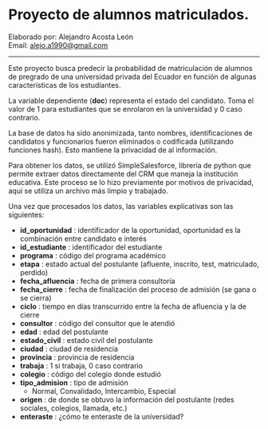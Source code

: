 # Proyecto de alumnos matriculados.

Elaborado por: Alejandro Acosta León  
Email: alejo.a1990@gmail.com

---

Este proyecto busca predecir la probabilidad de matriculación de alumnos de pregrado de una universidad privada del Ecuador en función de algunas características de los estudiantes.  

La variable dependiente (**doc**) representa el estado del candidato. Toma el valor de 1 para estudiantes que se enrolaron en la universidad y 0 caso contrario.  

La base de datos ha sido anonimizada, tanto nombres, identificaciones de candidatos y funcionarios fueron eliminados o codificada (utilizando funciones hash). Esto mantiene la privacidad de al información.  

Para obtener los datos, se utilizó SimpleSalesforce, librería de python que permite extraer datos directamente del CRM que maneja la institución educativa. Este proceso se lo hizo previamente por motivos de privacidad, aquí se utiliza un archivo más limpio y trabajado.

Una vez que procesados los datos, las variables explicativas son las siguientes:
 - **id_oportunidad** : identificador de la oportunidad, oportunidad es la combinación entre candidato e interés
 - **id_estudiante** : identificador del estudiante
 - **programa** : código del programa académico
 - **etapa** : estado actual del postulante (afluente, inscrito, test, matriculado, perdido)
 - **fecha_afluencia** : fecha de primera consultoría
 - **fecha_cierre** : fecha de finalización del proceso de admisión (se gana o se cierra)
 - **ciclo** : tiempo en días transcurrido entre la fecha de afluencia y la de cierre
 - **consultor** : código del consultor que le atendió
 - **edad** : edad del postulante
 - **estado_civil** : estado civil del postulante
 - **ciudad** : ciudad de residencia
 - **provincia** : provincia de residencia
 - **trabaja** : 1 si trabaja, 0 caso contrario
 - **colegio** : código del colegio donde estudió
 - **tipo_admision** : tipo de admisión
    - Normal, Convalidado, Intercambio, Especial
 - **origen** : de donde se obtuvo la información del postulante (redes sociales, colegios, llamada, etc.)
 - **enteraste** : ¿cómo te enteraste de la universidad?